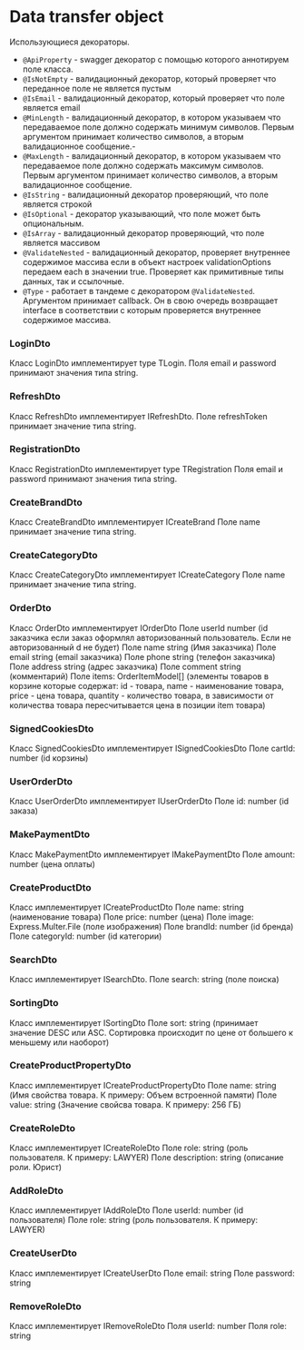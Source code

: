 # Data transfer object

Использующиеся декораторы.

- `@ApiProperty` - swagger декоратор с помощью которого аннотируем поле класса.
- `@IsNotEmpty` - валидационный декоратор, который проверяет что переданное поле не является пустым
- `@IsEmail` - валидационный декоратор, который проверяет что поле является email
- `@MinLength` - валидационный декоратор, в котором указываем что передаваемое поле должно содержать минимум символов. Первым аргументом принимает количество символов, а вторым валидационное сообщение.- 
- `@MaxLength` - валидационный декоратор, в котором указываем что передаваемое поле должно содержать максимум символов. Первым аргументом принимает количество символов, а вторым валидационное сообщение.
- `@IsString` - валидационный декоратор проверяющий, что поле является строкой
- `@IsOptional` - декоратор указывающий, что поле может быть опциональным.
- `@IsArray` - валидационный декоратор проверяющий, что поле является массивом
- `@ValidateNested` - валидационный декоратор, проверяет внутреннее содержимое массива если в объект настроек validationOptions передаем each в значении true. Проверяет как примитивные типы данных, так и ссылочные.
- `@Type` - работает в тандеме с декоратором `@ValidateNested`. Аргументом принимает callback. Он в свою очередь возвращает interface в соответствии с которым проверяется внутреннее содержимое массива.

### LoginDto

Класс LoginDto имплементирует type TLogin.
Поля email и password принимают значения типа string.

### RefreshDto

Класс RefreshDto имплементирует  IRefreshDto.
Поле refreshToken принимает значение типа string.

### RegistrationDto

Класс RegistrationDto имплементирует  type TRegistration
Поля email и password принимают значения типа string.

### CreateBrandDto

Класс CreateBrandDto имплементирует  ICreateBrand
Поле name принимает значение типа string.

### CreateCategoryDto

Класс CreateCategoryDto имплементирует  ICreateCategory
Поле name принимает значение типа string.

### OrderDto

Класс OrderDto имплементирует IOrderDto
Поле userId number (id заказчика если заказ оформлял авторизованный пользователь. Если не авторизованный d не будет)
Поле name string (Имя заказчика)
Поле email string (email заказчика)
Поле phone string (телефон заказчика)
Поле address string (адрес заказчика)
Поле comment string (комментарий)
Поле items: OrderItemModel[] (элементы товаров в корзине которые содержат:
id - товара, name - наименование товара, price - цена товара, quantity - количество товара, в зависимости от количества товара пересчитывается цена в позиции item товара)


### SignedCookiesDto

Класс SignedCookiesDto имплементирует  ISignedCookiesDto
Поле cartId: number (id корзины)

### UserOrderDto

Класс UserOrderDto имплементирует  IUserOrderDto
Поле id: number (id заказа)

### MakePaymentDto
Класс MakePaymentDto имплементирует  IMakePaymentDto
Поле amount: number (цена оплаты)

### CreateProductDto

Класс имплементирует  ICreateProductDto
Поле name: string (наименование товара)
Поле price: number (цена)
Поле image: Express.Multer.File (поле изображения)
Поле brandId: number (id бренда)
Поле categoryId: number (id категории)

### SearchDto

Класс имплементирует  ISearchDto.
Поле search: string (поле поиска)

### SortingDto

Класс имплементирует  ISortingDto
Поле sort: string (принимает значение DESC или ASC. Сортировка происходит по цене от большего к меньшему или наоборот)

### CreateProductPropertyDto

Класс имплементирует ICreateProductPropertyDto
Поле name: string (Имя свойства товара. К примеру: Объем встроенной памяти)
Поле value: string (Значение свойсва товара. К примеру: 256 ГБ)

### CreateRoleDto

Класс имплементирует ICreateRoleDto
Поле role: string (роль пользователя. К примеру: LAWYER)
Поле description: string (описание роли. Юрист)

### AddRoleDto

Класс имплементирует IAddRoleDto
Поле userId: number (id пользователя)
Поле role: string (роль пользователя. К примеру: LAWYER)

### CreateUserDto

Класс  имплементирует ICreateUserDto
Поле email: string
Поле password: string

### RemoveRoleDto

Класс имплементирует IRemoveRoleDto
Поля userId: number
Поля role: string